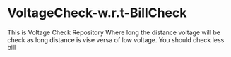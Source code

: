 # VoltageCheck-w.r.t-BillCheck
This is Voltage Check Repository Where long the distance voltage will be check as long distance is vise versa of low voltage. You should check less bill
